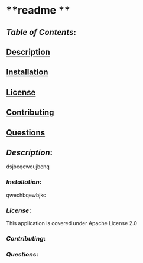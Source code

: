 # **readme **
  
  ## **_Table of Contents_**:
  ## [Description](#-Description)

  ## [Installation](#-Installation)

## [License](#-License)

## [Contributing](#-Contributing)


## [Questions](#-Questions)




## **_Description_**:
  dsjbcqewoujbcnq
  ### **_Installation_**:
  qwechbqewbjkc
  ### **_License_**:
  This application is covered under Apache License 2.0
  ### **_Contributing_**:
  ### **_Questions_**:
  